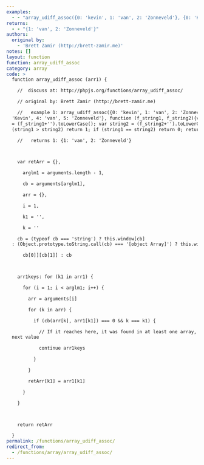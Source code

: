 ```yaml
---
examples:
  - - "array_udiff_assoc({0: 'kevin', 1: 'van', 2: 'Zonneveld'}, {0: 'Kevin', 4: 'van', 5: 'Zonneveld'}, function (f_string1, f_string2){var string1 = (f_string1+'').toLowerCase(); var string2 = (f_string2+'').toLowerCase(); if (string1 > string2) return 1; if (string1 == string2) return 0; return -1;});"
returns:
  - - "{1: 'van', 2: 'Zonneveld'}"
authors:
  original by:
    - 'Brett Zamir (http://brett-zamir.me)'
notes: []
layout: function
function: array_udiff_assoc
category: array
code: >
  function array_udiff_assoc (arr1) {

    //  discuss at: http://phpjs.org/functions/array_udiff_assoc/

    // original by: Brett Zamir (http://brett-zamir.me)

    //   example 1: array_udiff_assoc({0: 'kevin', 1: 'van', 2: 'Zonneveld'}, {0:
  'Kevin', 4: 'van', 5: 'Zonneveld'}, function (f_string1, f_string2){var string1
  = (f_string1+'').toLowerCase(); var string2 = (f_string2+'').toLowerCase(); if
  (string1 > string2) return 1; if (string1 == string2) return 0; return -1;});

    //   returns 1: {1: 'van', 2: 'Zonneveld'}



    var retArr = {},

      arglm1 = arguments.length - 1,

      cb = arguments[arglm1],

      arr = {},

      i = 1,

      k1 = '',

      k = ''

    cb = (typeof cb === 'string') ? this.window[cb]
  : (Object.prototype.toString.call(cb) === '[object Array]') ? this.window[

      cb[0]][cb[1]] : cb



    arr1keys: for (k1 in arr1) {

      for (i = 1; i < arglm1; i++) {

        arr = arguments[i]

        for (k in arr) {

          if (cb(arr[k], arr1[k1]) === 0 && k === k1) {

            // If it reaches here, it was found in at least one array, so try
  next value

            continue arr1keys

          }

        }

        retArr[k1] = arr1[k1]

      }

    }



    return retArr

  }
permalink: /functions/array_udiff_assoc/
redirect_from:
  - /functions/array/array_udiff_assoc/
---
```


<!-- WARNING! This file is auto generated by `npm run web:inject`, do not edit by hand -->
